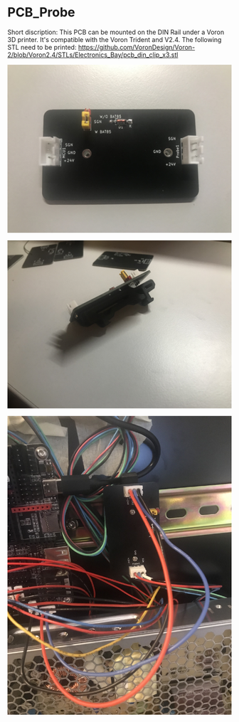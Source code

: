 # PCB_Probe


Short discription: This PCB can be mounted on the DIN Rail under a Voron 3D printer. It's compatible with the Voron Trident and V2.4. 
The following STL need to be printed: https://github.com/VoronDesign/Voron-2/blob/Voron2.4/STLs/Electronics_Bay/pcb_din_clip_x3.stl




![Components on the PCB](/images/9FB91CEF-5DD7-4529-AA61-205C67A30F6B.jpeg)


![PCB mounted on the pcb_din_clip](/images/9C41BAE9-E4E5-412E-ABDE-0C47AB14D8F3.jpeg)



![PCB mounted on the DIN Rail](/images/D5D337EA-ACC4-4DDF-B353-550F60E1EAA6.jpeg)
